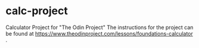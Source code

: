 # calc-project
Calculator Project for "The Odin Project"
The instructions for the project can be found at https://www.theodinproject.com/lessons/foundations-calculator .
